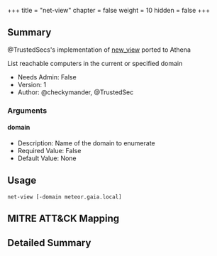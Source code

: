 +++
title = "net-view"
chapter = false
weight = 10
hidden = false
+++

## Summary
@TrustedSecs's implementation of [new_view](https://github.com/trustedsec/CS-Situational-Awareness-BOF) ported to Athena

List reachable computers in the current or specified domain

- Needs Admin: False  
- Version: 1  
- Author: @checkymander, @TrustedSec  

### Arguments

#### domain

- Description: Name of the domain to enumerate
- Required Value: False  
- Default Value: None  

## Usage

```
net-view [-domain meteor.gaia.local]
```

## MITRE ATT&CK Mapping

## Detailed Summary
